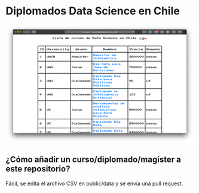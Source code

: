 # Diplomados Data Science en Chile

![](screenshot.png)

## ¿Cómo añadir un curso/diplomado/magíster a este repositorio?

Fácil, se edita el archivo CSV en public/data y se envía una pull request.